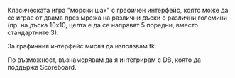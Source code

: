 
Класическата игра "морски шах" с графичен интерфейс, която може да се играе от двама през мрежа на различни дъски с различни големини (пр. на дъска 10х10, целта е да се направят 5 поредни, вместо стандартните 3).

За графичния интерфейс мисля да използвам tk.

По възможност, възнамерявам да я интегрирам с DB, която да поддържа Scoreboard.
